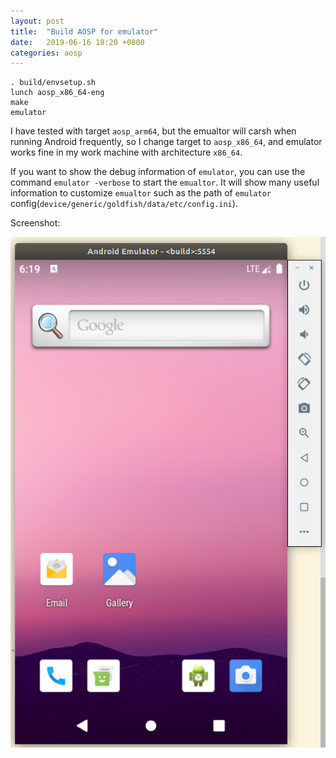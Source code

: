 ```yaml
---
layout: post
title:  "Build AOSP for emulator"
date:   2019-06-16 18:20 +0800
categories: aosp
---
```


```
. build/envsetup.sh
lunch aosp_x86_64-eng
make
emulator
```

I have tested with target `aosp_arm64`, but the emualtor will carsh when running Android frequently, so I change target to `aosp_x86_64`, and emulator works fine in my work machine with architecture `x86_64`.

If you want to show the debug information of `emulator`, you can use the command `emulator -verbose` to start the `emualtor`. It will show many useful information to customize `emualtor` such as the path of `emulator` config(`device/generic/goldfish/data/etc/config.ini`).

Screenshot:

![emulator-with-target-aosp_x86_64](/images/emulator-with-target-aosp_x86_64.png "emulator with target aosp_x86_64")
